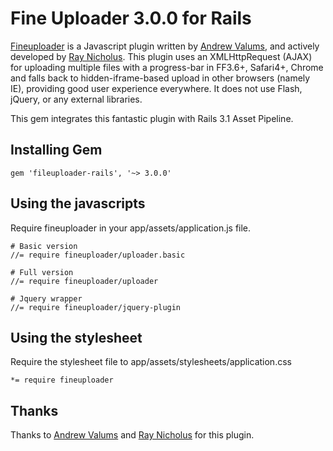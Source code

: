# Fine Uploader 3.0.0 for Rails

[Fineuploader](http://fineuploader.com/) is a Javascript plugin written by [Andrew Valums](http://github.com/valums/), and actively developed by [Ray Nicholus](http://lnkd.in/Nkhx2C). This plugin uses an XMLHttpRequest (AJAX) for uploading multiple files with a progress-bar in FF3.6+, Safari4+, Chrome and falls back to hidden-iframe-based upload in other browsers (namely IE), providing good user experience everywhere. It does not use Flash, jQuery, or any external libraries.

This gem integrates this fantastic plugin with Rails 3.1 Asset Pipeline.

## Installing Gem

    gem 'fileuploader-rails', '~> 3.0.0'

## Using the javascripts

Require fineuploader in your app/assets/application.js file.

    # Basic version
    //= require fineuploader/uploader.basic

    # Full version
    //= require fineuploader/uploader

    # Jquery wrapper
    //= require fineuploader/jquery-plugin 

## Using the stylesheet

Require the stylesheet file to app/assets/stylesheets/application.css

    *= require fineuploader

## Thanks
Thanks to [Andrew Valums](http://github.com/valums/) and [Ray Nicholus](http://lnkd.in/Nkhx2C) for this plugin.
